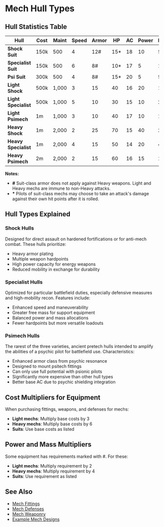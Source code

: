 # Mech Hull Types

## Hull Statistics Table

| Hull | Cost | Maint | Speed | Armor | HP | AC | Power | Mass | Hardpt | Class |
|------|------|-------|-------|-------|----|-------|-------|------|--------|-------|
| **Shock Suit** | 150k | 500 | 4 | 12# | 15* | 18 | 10 | 5 | 2 | Suit |
| **Specialist Suit** | 150k | 500 | 6 | 8# | 10* | 17 | 5 | 10 | 1 | Suit |
| **Psi Suit** | 300k | 500 | 4 | 8# | 15* | 20 | 5 | 5 | 1 | Suit |
| **Light Shock** | 500k | 1,000 | 3 | 15 | 40 | 16 | 20 | 10 | 3 | Light |
| **Light Specialist** | 500k | 1,000 | 5 | 10 | 30 | 15 | 10 | 20 | 2 | Light |
| **Light Psimech** | 1m | 1,000 | 3 | 10 | 40 | 17 | 10 | 10 | 2 | Light |
| **Heavy Shock** | 1m | 2,000 | 2 | 25 | 70 | 15 | 40 | 20 | 6 | Heavy |
| **Heavy Specialist** | 1m | 2,000 | 4 | 15 | 50 | 14 | 20 | 40 | 3 | Heavy |
| **Heavy Psimech** | 2m | 2,000 | 2 | 15 | 60 | 16 | 15 | 15 | 3 | Heavy |

**Notes:**
- **#** Suit-class armor does not apply against Heavy weapons. Light and Heavy mechs are immune to non-Heavy attacks.
- **\*** Pilots of suit-class mechs may choose to take an attack's damage against their own hit points after it is rolled.

## Hull Types Explained

### Shock Hulls
Designed for direct assault on hardened fortifications or for anti-mech combat. These hulls prioritize:
- Heavy armor plating
- Multiple weapon hardpoints
- High power capacity for energy weapons
- Reduced mobility in exchange for durability

### Specialist Hulls
Optimized for particular battlefield duties, especially defensive measures and high-mobility recon. Features include:
- Enhanced speed and maneuverability
- Greater free mass for support equipment
- Balanced power and mass allocations
- Fewer hardpoints but more versatile loadouts

### Psimech Hulls
The rarest of the three varieties, ancient pretech hulls intended to amplify the abilities of a psychic pilot for battlefield use. Characteristics:
- Enhanced armor class from psychic resonance
- Designed to mount psitech fittings
- Can only use full potential with psionic pilots
- Significantly more expensive than other hull types
- Better base AC due to psychic shielding integration

## Cost Multipliers for Equipment

When purchasing fittings, weapons, and defenses for mechs:
- **Light mechs**: Multiply base costs by 3
- **Heavy mechs**: Multiply base costs by 6
- **Suits**: Use base costs as listed

## Power and Mass Multipliers

Some equipment has requirements marked with #. For these:
- **Light mechs**: Multiply requirement by 2
- **Heavy mechs**: Multiply requirement by 4
- **Suits**: Use requirement as listed

## See Also

- [Mech Fittings](../fittings/)
- [Mech Defenses](../defenses/)
- [Mech Weaponry](../weapons/)
- [Example Mech Designs](../examples/)